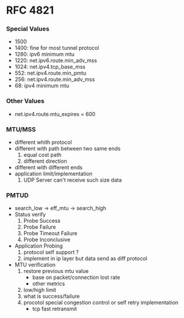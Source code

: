 # RFC 4821

### Special Values
* 1500
* 1400: fine for most tunnel protocol
* 1280: ipv6 minimum mtu
* 1220: net.ipv6.route.min_adv_mss
* 1024: net.ipv4.tcp_base_mss
* 552: net.ipv4.route.min_pmtu
* 256: net.ipv4.route.min_adv_mss
* 68: ipv4 minimum mtu

### Other Values
* net.ipv4.route.mtu_expires = 600

### MTU/MSS
* different whith protocol
* different with path between two same ends
    1. equal cost path
    2. different direction
* different with different ends
* application limit/implementation
    1. UDP Server can't receive such size data

### PMTUD
* search_low -> eff_mtu -> search_high
* Status verify
    1. Probe Success
    2. Probe Failure
    3. Probe Timeout Failure
    4. Probe Inconclusive
* Application Probing
    1. protocol self support ?
    2. implement in ip layer but data send as diff protocol
* MTU verification
    1. restore previous mtu value
        * base on packet/connection lost rate
        * other metrics
    2. low/high limit
    3. what is success/failure
    4. procotol special congestion control or self retry implementation
        * tcp fast retransmit
